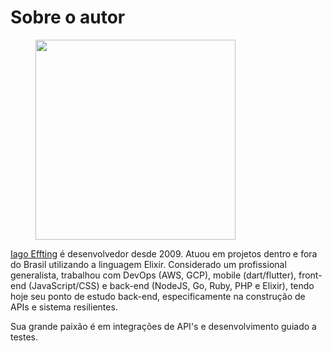 # Sobre o autor

<div align="left">

<figure><img src=".gitbook/assets/image.png" alt="" width="320"><figcaption></figcaption></figure>

</div>

[Iago Effting](https://twitter.com/iagoEffting) é desenvolvedor desde 2009. Atuou em projetos dentro e fora do Brasil utilizando a linguagem Elixir. Considerado um profissional generalista, trabalhou com DevOps (AWS, GCP), mobile (dart/flutter), front-end (JavaScript/CSS) e back-end (NodeJS, Go, Ruby, PHP e Elixir), tendo hoje seu ponto de estudo back-end, especificamente na construção de APIs e sistema resilientes.&#x20;

Sua grande paixão é em integrações de API's e desenvolvimento guiado a testes.
